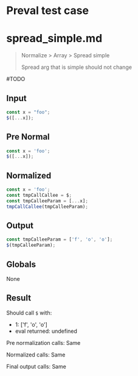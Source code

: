 # Preval test case

# spread_simple.md

> Normalize > Array > Spread simple
>
> Spread arg that is simple should not change

#TODO

## Input

`````js filename=intro
const x = "foo";
$([...x]);
`````

## Pre Normal

`````js filename=intro
const x = 'foo';
$([...x]);
`````

## Normalized

`````js filename=intro
const x = 'foo';
const tmpCallCallee = $;
const tmpCalleeParam = [...x];
tmpCallCallee(tmpCalleeParam);
`````

## Output

`````js filename=intro
const tmpCalleeParam = ['f', 'o', 'o'];
$(tmpCalleeParam);
`````

## Globals

None

## Result

Should call `$` with:
 - 1: ['f', 'o', 'o']
 - eval returned: undefined

Pre normalization calls: Same

Normalized calls: Same

Final output calls: Same
